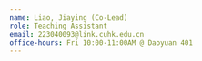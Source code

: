```yaml
---
name: Liao, Jiaying (Co-Lead)
role: Teaching Assistant
email: 223040093@link.cuhk.edu.cn
office-hours: Fri 10:00-11:00AM @ Daoyuan 401
---
```

